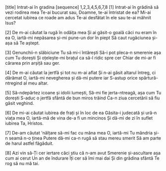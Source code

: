 [title] Intrat-ai în gradina
[sequence] 1,2,3,4,5,6,7,8
[1]
Intrat-ai în grădină să vezi rodirea mea
Te-ai bucurat sau, Doamne, te-ai întristat de ea?
Mi-ai cercetat iubirea ce roade am adus
Te-ai desfătat în ele sau te-ai mâhnit Isus?

[2]
De m-ai căutat la rugă în odăița mea
Și ai găsit-o goală căci nu eram în ea
O, iartă-mi nepăsarea și-mi pune-un dor în piept
Să caut rugăciunea și-așa să Te aștept.

[3]
Genunchii-n slăbiciune Tu să mi-i întărești
Să-i pot pleca-n smerenie așa cum Tu dorești
Și oțelește-mi brațul ca să-l ridic spre cer
Chiar de mi-ar fi cărarea prin arșiță sau ger.

[4]
De m-ai căutat la jertfă și tot nu m-ai aflat
Și n-ai găsit altarul întreg, ci dărâmat
O, iartă-mi nevegherea și dă-mi putere iar
S-astup orice spărtură-ntregind al meu altar.

[5]
Să-ndepărtez icoane și idolii lumești,
Să-mi fie jerta-ntreagă, așa cum Tu dorești
S-aduc o jertfă sfântă de bun miros trăind
Ca-n ziua cercetării să fiu găsit veghind.

[6]
De mi-ai căutat iubirea de frați și în loc de ea
Găsita-i judecată și ură-n viața mea
O, iartă-mă de vina de-a fi un mincinos
Și dă-mi de zi în suflet iubirea Ta, Hristos.

[7]
De-am căutat 'nălțare să-mi fac cu mâna mea
O, iartă-mi Tu mândria și-n seamă n-o ținea
Putere dă-mi ca-n rugă să stau mereu smerit
Să am parte de harul astfel făgăduit.

[8]
Azi vin să-Ți cer iertare căci știu că n-am avut
Smerenie și-ascultare așa cum ai cerut
Un an de îndurare Îți cer să îmi mai dai
Și din grădina sfântă Te rog să nu mă tai.

